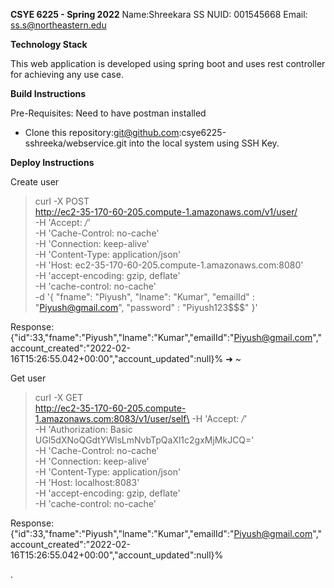 **CSYE 6225 - Spring 2022**
Name:Shreekara SS 
NUID: 001545668
Email: ss.s@northeastern.edu

**Technology Stack** 

This web application is developed using spring boot and uses rest controller for achieving any use case.


**Build Instructions**

Pre-Requisites: Need to have postman installed

- Clone this repository:git@github.com:csye6225-sshreeka/webservice.git into the local system using SSH Key.



**Deploy Instructions**

Create user

>curl -X POST \
  http://ec2-35-170-60-205.compute-1.amazonaws.com/v1/user/ \
  -H 'Accept: */*' \
  -H 'Cache-Control: no-cache' \
  -H 'Connection: keep-alive' \
  -H 'Content-Type: application/json' \
  -H 'Host: ec2-35-170-60-205.compute-1.amazonaws.com:8080' \
  -H 'accept-encoding: gzip, deflate' \
  -H 'cache-control: no-cache' \
  -d '{
   	"fname": "Piyush",
   	"lname": "Kumar",
        "emailId" : "Piyush@gmail.com",
        "password" : "Piyush123$$$"
}'

Response: 
{"id":33,"fname":"Piyush","lname":"Kumar","emailId":"Piyush@gmail.com","account_created":"2022-02-16T15:26:55.042+00:00","account_updated":null}%                                            ➜  ~ 

Get user

>curl -X GET \
  http://ec2-35-170-60-205.compute-1.amazonaws.com:8083/v1/user/self\
  -H 'Accept: */*' \
  -H 'Authorization: Basic UGl5dXNoQGdtYWlsLmNvbTpQaXl1c2gxMjMkJCQ=' \
  -H 'Cache-Control: no-cache' \
  -H 'Connection: keep-alive' \
  -H 'Content-Type: application/json' \
  -H 'Host: localhost:8083' \
  -H 'accept-encoding: gzip, deflate' \
  -H 'cache-control: no-cache'

Response: 
{"id":33,"fname":"Piyush","lname":"Kumar","emailId":"Piyush@gmail.com","account_created":"2022-02-16T15:26:55.042+00:00","account_updated":null}%                                             


.
